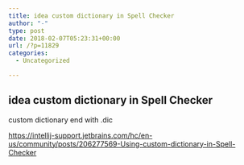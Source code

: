 ```yaml
---
title: idea custom dictionary in Spell Checker
author: "-"
type: post
date: 2018-02-07T05:23:31+00:00
url: /?p=11829
categories:
  - Uncategorized

---
```

## idea custom dictionary in Spell Checker
custom dictionary end with .dic

https://intellij-support.jetbrains.com/hc/en-us/community/posts/206277569-Using-custom-dictionary-in-Spell-Checker